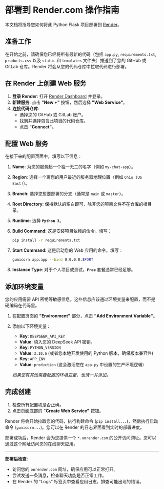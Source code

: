 # 部署到 Render.com 操作指南

本文档将指导您如何将此 Python Flask 项目部署到 [Render](https://render.com/)。

## 准备工作

在开始之前，请确保您已经将所有最新的代码（包括 `app.py`, `requirements.txt`, `products.csv` 以及 `static` 和 `templates` 文件夹）推送到了您的 GitHub 或 GitLab 仓库。Render 将会从您的代码仓库中拉取代码进行部署。

## 在 Render 上创建 Web 服务

1.  **登录 Render**: 打开 [Render Dashboard](https://dashboard.render.com/) 并登录。
2.  **新建服务**: 点击 **"New +"** 按钮，然后选择 **"Web Service"**。
3.  **连接代码仓库**:
    *   选择您的 GitHub 或 GitLab 账户。
    *   找到并选择包含此项目的代码仓库。
    *   点击 **"Connect"**。

## 配置 Web 服务

在接下来的配置页面中，填写以下信息：

1.  **Name**: 为您的服务起一个独一无二的名字（例如 `my-chat-app`）。

2.  **Region**: 选择一个离您的用户最近的服务器地理位置（例如 `Ohio (US East)`）。

3.  **Branch**: 选择您想要部署的分支（通常是 `main` 或 `master`）。

4.  **Root Directory**: 保持默认的空白即可，除非您的项目文件不在仓库的根目录。

5.  **Runtime**: 选择 **`Python 3`**。

6.  **Build Command**: 这是安装项目依赖的命令。填写：
    ```bash
    pip install -r requirements.txt
    ```

7.  **Start Command**: 这是启动您的 Web 应用的命令。填写：
    ```bash
    gunicorn app:app --bind 0.0.0.0:$PORT
    ```

8.  **Instance Type**: 对于个人项目或测试，**`Free`** 套餐通常已经足够。

## 添加环境变量

您的应用需要 API 密钥等敏感信息。这些信息应该通过环境变量来配置，而不是硬编码在代码里。

1.  在配置页面的 **"Environment"** 部分，点击 **"Add Environment Variable"**。
2.  添加以下环境变量：
    *   **Key**: `DEEPSEEK_API_KEY`
    *   **Value**: 填入您的 DeepSeek API 密钥。
    *   **Key**: `PYTHON_VERSION`
    *   **Value**: `3.10.6` (或者您本地开发使用的 Python 版本，确保版本兼容性)
    *   **Key**: `APP_ENV`
    *   **Value**: `production` (这会激活您在 `app.py` 中设置的生产环境逻辑)

    *如果您有其他需要配置的环境变量，也请一并添加。*

## 完成创建

1.  检查所有配置项是否正确。
2.  点击页面底部的 **"Create Web Service"** 按钮。

Render 将会开始拉取您的代码，执行构建命令 (`pip install...`)，然后执行启动命令 (`gunicorn...`)。您可以在 Render 的日志界面看到实时的部署进度。

部署成功后，Render 会为您提供一个 `*.onrender.com` 的公开访问网址。您可以通过这个网址访问您的在线聊天应用。

---
**部署后检查:**
*   访问您的 `onrender.com` 网址，确保应用可以正常打开。
*   尝试发送一条消息，检查聊天功能是否正常工作。
*   在 Render 的 "Logs" 标签页中查看应用日志，排查可能出现的错误。
